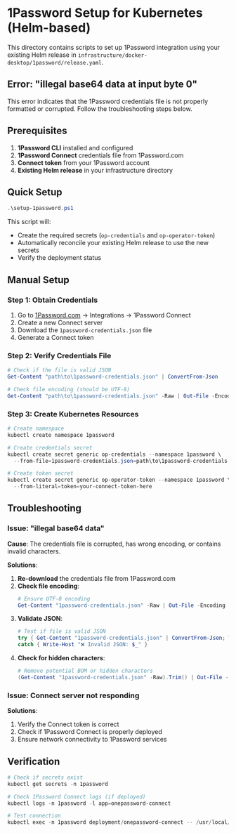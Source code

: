 # 1Password Setup for Kubernetes (Helm-based)

This directory contains scripts to set up 1Password integration using your existing Helm release in `infrastructure/docker-desktop/1password/release.yaml`.

## Error: "illegal base64 data at input byte 0"

This error indicates that the 1Password credentials file is not properly formatted or corrupted. Follow the troubleshooting steps below.

## Prerequisites

1. **1Password CLI** installed and configured
2. **1Password Connect** credentials file from 1Password.com
3. **Connect token** from your 1Password account
4. **Existing Helm release** in your infrastructure directory

## Quick Setup

```powershell
.\setup-1password.ps1
```

This script will:
- Create the required secrets (`op-credentials` and `op-operator-token`)
- Automatically reconcile your existing Helm release to use the new secrets
- Verify the deployment status

## Manual Setup

### Step 1: Obtain Credentials

1. Go to [1Password.com](https://1password.com) → Integrations → 1Password Connect
2. Create a new Connect server
3. Download the `1password-credentials.json` file
4. Generate a Connect token

### Step 2: Verify Credentials File

```powershell
# Check if the file is valid JSON
Get-Content "path\to\1password-credentials.json" | ConvertFrom-Json

# Check file encoding (should be UTF-8)
Get-Content "path\to\1password-credentials.json" -Raw | Out-File -Encoding UTF8 "1password-credentials-utf8.json"
```

### Step 3: Create Kubernetes Resources

```powershell
# Create namespace
kubectl create namespace 1password

# Create credentials secret
kubectl create secret generic op-credentials --namespace 1password \
  --from-file=1password-credentials.json=path\to\1password-credentials.json

# Create token secret
kubectl create secret generic op-operator-token --namespace 1password \
  --from-literal=token=your-connect-token-here
```

## Troubleshooting

### Issue: "illegal base64 data"

**Cause**: The credentials file is corrupted, has wrong encoding, or contains invalid characters.

**Solutions**:

1. **Re-download** the credentials file from 1Password.com
2. **Check file encoding**:
   ```powershell
   # Ensure UTF-8 encoding
   Get-Content "1password-credentials.json" -Raw | Out-File -Encoding UTF8 "1password-credentials-fixed.json"
   ```
3. **Validate JSON**:
   ```powershell
   # Test if file is valid JSON
   try { Get-Content "1password-credentials.json" | ConvertFrom-Json; Write-Host "✅ Valid JSON" } 
   catch { Write-Host "❌ Invalid JSON: $_" }
   ```
4. **Check for hidden characters**:
   ```powershell
   # Remove potential BOM or hidden characters
   (Get-Content "1password-credentials.json" -Raw).Trim() | Out-File -Encoding UTF8 -NoNewline "1password-credentials-clean.json"
   ```

### Issue: Connect server not responding

**Solutions**:
1. Verify the Connect token is correct
2. Check if 1Password Connect is properly deployed
3. Ensure network connectivity to 1Password services

## Verification

```powershell
# Check if secrets exist
kubectl get secrets -n 1password

# Check 1Password Connect logs (if deployed)
kubectl logs -n 1password -l app=onepassword-connect

# Test connection
kubectl exec -n 1password deployment/onepassword-connect -- /usr/local/bin/op --version
```
